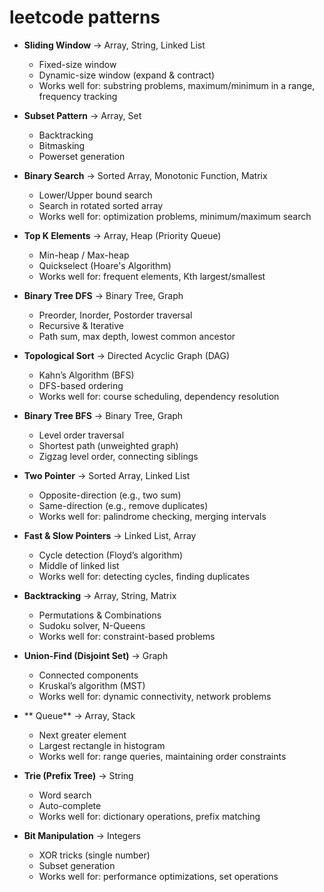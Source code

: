 # leetcode patterns

- **Sliding Window** → Array, String, Linked List
  - Fixed-size window
  - Dynamic-size window (expand & contract)
  - Works well for: substring problems, maximum/minimum in a range, frequency tracking

- **Subset Pattern** → Array, Set
  - Backtracking
  - Bitmasking
  - Powerset generation

- **Binary Search** → Sorted Array, Monotonic Function, Matrix
  - Lower/Upper bound search
  - Search in rotated sorted array
  - Works well for: optimization problems, minimum/maximum search

- **Top K Elements** → Array, Heap (Priority Queue)
  - Min-heap / Max-heap
  - Quickselect (Hoare's Algorithm)
  - Works well for: frequent elements, Kth largest/smallest

- **Binary Tree DFS** → Binary Tree, Graph
  - Preorder, Inorder, Postorder traversal
  - Recursive & Iterative
  - Path sum, max depth, lowest common ancestor

- **Topological Sort** → Directed Acyclic Graph (DAG)
  - Kahn’s Algorithm (BFS)
  - DFS-based ordering
  - Works well for: course scheduling, dependency resolution

- **Binary Tree BFS** → Binary Tree, Graph
  - Level order traversal
  - Shortest path (unweighted graph)
  - Zigzag level order, connecting siblings

- **Two Pointer** → Sorted Array, Linked List
  - Opposite-direction (e.g., two sum)
  - Same-direction (e.g., remove duplicates)
  - Works well for: palindrome checking, merging intervals

- **Fast & Slow Pointers** → Linked List, Array
  - Cycle detection (Floyd’s algorithm)
  - Middle of linked list
  - Works well for: detecting cycles, finding duplicates

- **Backtracking** → Array, String, Matrix
  - Permutations & Combinations
  - Sudoku solver, N-Queens
  - Works well for: constraint-based problems

- **Union-Find (Disjoint Set)** → Graph
  - Connected components
  - Kruskal’s algorithm (MST)
  - Works well for: dynamic connectivity, network problems

- ** Queue** → Array, Stack
  - Next greater element
  - Largest rectangle in histogram
  - Works well for: range queries, maintaining order constraints

- **Trie (Prefix Tree)** → String
  - Word search
  - Auto-complete
  - Works well for: dictionary operations, prefix matching

- **Bit Manipulation** → Integers
  - XOR tricks (single number)
  - Subset generation
  - Works well for: performance optimizations, set operations

